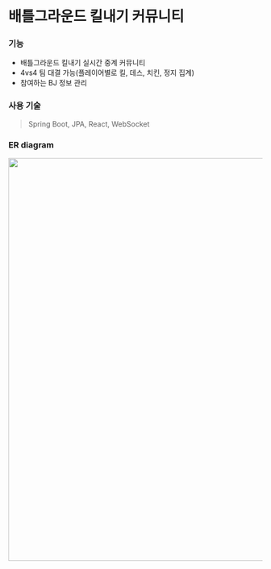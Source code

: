 # 배틀그라운드 킬내기 커뮤니티

### 기능
+ 배틀그라운드 킬내기 실시간 중계 커뮤니티
+ 4vs4 팀 대결 가능(플레이어별로 킬, 데스, 치킨, 정지 집계)
+ 참여하는 BJ 정보 관리

### 사용 기술
> Spring Boot, JPA, React, WebSocket

### ER diagram
<img src="https://user-images.githubusercontent.com/60068586/132084442-60cc4e0e-02b6-4908-a7e2-e55104dca710.png" width="800px">


